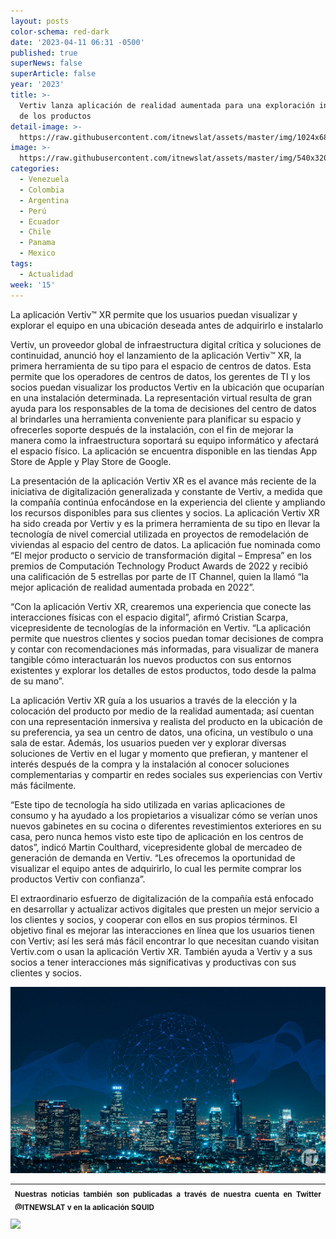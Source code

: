 ```yaml
---
layout: posts
color-schema: red-dark
date: '2023-04-11 06:31 -0500'
published: true
superNews: false
superArticle: false
year: '2023'
title: >-
  Vertiv lanza aplicación de realidad aumentada para una exploración inmersiva
  de los productos
detail-image: >-
  https://raw.githubusercontent.com/itnewslat/assets/master/img/1024x680/ciudades-conectadas-g.jpg
image: >-
  https://raw.githubusercontent.com/itnewslat/assets/master/img/540x320/ciudades-conectadas-p.jpg
categories:
  - Venezuela
  - Colombia
  - Argentina
  - Perú
  - Ecuador
  - Chile
  - Panama
  - Mexico
tags:
  - Actualidad
week: '15'
---
```

La aplicación Vertiv™ XR permite que los usuarios puedan visualizar y explorar el equipo en una ubicación deseada antes de adquirirlo e instalarlo
 
Vertiv, un proveedor global de infraestructura digital crítica y soluciones de continuidad, anunció hoy el lanzamiento de la aplicación Vertiv™ XR, la primera herramienta de su tipo para el espacio de centros de datos. Esta permite que los operadores de centros de datos, los gerentes de TI y los socios puedan visualizar los productos Vertiv en la ubicación que ocuparían en una instalación determinada. La representación virtual resulta de gran ayuda para los responsables de la toma de decisiones del centro de datos al brindarles una herramienta conveniente para planificar su espacio y ofrecerles soporte después de la instalación, con el fin de mejorar la manera como la infraestructura soportará su equipo informático y afectará el espacio físico. La aplicación se encuentra disponible en las tiendas App Store de Apple y Play Store de Google.
 
La presentación de la aplicación Vertiv XR es el avance más reciente de la iniciativa de digitalización generalizada y constante de Vertiv, a medida que la compañía continúa enfocándose en la experiencia del cliente y ampliando los recursos disponibles para sus clientes y socios. La aplicación Vertiv XR ha sido creada por Vertiv y es la primera herramienta de su tipo en llevar la tecnología de nivel comercial utilizada en proyectos de remodelación de viviendas al espacio del centro de datos. La aplicación fue nominada como “El mejor producto o servicio de transformación digital – Empresa” en los premios de Computación Technology Product Awards de 2022 y recibió una calificación de 5 estrellas por parte de IT Channel, quien la llamó “la mejor aplicación de realidad aumentada probada en 2022”.
 
“Con la aplicación Vertiv XR, crearemos una experiencia que conecte las interacciones físicas con el espacio digital”, afirmó Cristian Scarpa, vicepresidente de tecnologías de la información en Vertiv. “La aplicación permite que nuestros clientes y socios puedan tomar decisiones de compra y contar con recomendaciones más informadas, para visualizar de manera tangible cómo interactuarán los nuevos productos con sus entornos existentes y explorar los detalles de estos productos, todo desde la palma de su mano”.
 
La aplicación Vertiv XR guía a los usuarios a través de la elección y la colocación del producto por medio de la realidad aumentada; así cuentan con una representación inmersiva y realista del producto en la ubicación de su preferencia, ya sea un centro de datos, una oficina, un vestíbulo o una sala de estar. Además, los usuarios pueden ver y explorar diversas soluciones de Vertiv en el lugar y momento que prefieran, y mantener el interés después de la compra y la instalación al conocer soluciones complementarias y compartir en redes sociales sus experiencias con Vertiv más fácilmente.
 
“Este tipo de tecnología ha sido utilizada en varias aplicaciones de consumo y ha ayudado a los propietarios a visualizar cómo se verían unos nuevos gabinetes en su cocina o diferentes revestimientos exteriores en su casa, pero nunca hemos visto este tipo de aplicación en los centros de datos”, indicó Martin Coulthard, vicepresidente global de mercadeo de generación de demanda en Vertiv. “Les ofrecemos la oportunidad de visualizar el equipo antes de adquirirlo, lo cual les permite comprar los productos Vertiv con confianza”.
 
El extraordinario esfuerzo de digitalización de la compañía está enfocado en desarrollar y actualizar activos digitales que presten un mejor servicio a los clientes y socios, y cooperar con ellos en sus propios términos. El objetivo final es mejorar las interacciones en línea que los usuarios tienen con Vertiv; así les será más fácil encontrar lo que necesitan cuando visitan Vertiv.com o usan la aplicación Vertiv XR. También ayuda a Vertiv y a sus socios a tener interacciones más significativas y productivas con sus clientes y socios.

![](https://raw.githubusercontent.com/itnewslat/assets/master/img/540x320/ciudades-conectadas-p.jpg)

<table style="height: 42px;" width="569">
<tbody>
<tr>
<td style="text-align: justify;"><sub><strong>Nuestras noticias también son publicadas a través de nuestra cuenta en Twitter <a href="https://twitter.com/itnewslat?lang=es">@ITNEWSLAT</a> y en la aplicación <a href="https://squidapp.co/en/">SQUID</a></strong></sub></td>
</tr>
</tbody>
</table>
<img src="https://tracker.metricool.com/c3po.jpg?hash=56f88a41e39ab42c063cc51676587a04"/>